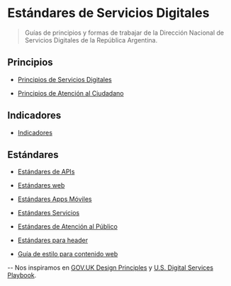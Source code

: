 # Estándares de Servicios Digitales

> Guías de principios y formas de trabajar de la Dirección Nacional de Servicios Digitales de la República Argentina.

## Principios

* [Principios de Servicios Digitales](principios.md)

* [Principios de Atención al Ciudadano](principios-de-atencion.md)

## Indicadores

* [Indicadores](indicadores.md)

## Estándares

* [Estándares de APIs](estandares-apis.md)

* [Estándares web](estandares-web.md)

* [Estándares Apps Móviles](estandares-apps.md)

* [Estándares Servicios](estandares-servicios.md)

* [Estándares de Atención al Público](estandares-atencion-al-publico.md)

* [Estándares para header](Header.md)

* [Guía de estilo para contenido web](contenido-web.md)



--
Nos inspiramos en [GOV.UK Design Principles](https://www.gov.uk/design-principles) y [U.S. Digital Services Playbook](https://playbook.cio.gov/).
